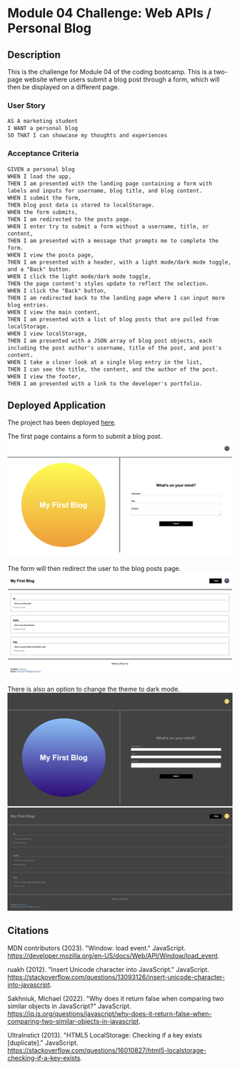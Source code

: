 # Module 04 Challenge: Web APIs / Personal Blog

## Description
This is the challenge for Module 04 of the coding bootcamp. This is a two-page website where users submit a blog post through a form, which will then be displayed on a different page.

### User Story
```
AS A marketing student
I WANT a personal blog
SO THAT I can showcase my thoughts and experiences
```

### Acceptance Criteria
```
GIVEN a personal blog
WHEN I load the app,
THEN I am presented with the landing page containing a form with labels and inputs for username, blog title, and blog content.
WHEN I submit the form,
THEN blog post data is stored to localStorage.
WHEN the form submits,
THEN I am redirected to the posts page.
WHEN I enter try to submit a form without a username, title, or content,
THEN I am presented with a message that prompts me to complete the form.
WHEN I view the posts page,
THEN I am presented with a header, with a light mode/dark mode toggle, and a "Back" button.
WHEN I click the light mode/dark mode toggle,
THEN the page content's styles update to reflect the selection.
WHEN I click the "Back" button,
THEN I am redirected back to the landing page where I can input more blog entries.
WHEN I view the main content,
THEN I am presented with a list of blog posts that are pulled from localStorage.
WHEN I view localStorage,
THEN I am presented with a JSON array of blog post objects, each including the post author's username, title of the post, and post's content.
WHEN I take a closer look at a single blog entry in the list,
THEN I can see the title, the content, and the author of the post.
WHEN I view the footer,
THEN I am presented with a link to the developer's portfolio.
```

## Deployed Application
The project has been deployed [here](https://https://kristyyip.github.io/module-04-blog/).

The first page contains a form to submit a blog post.
![Form Page](assets/images/form_page.png)

The form will then redirect the user to the blog posts page.
![Blog Posts Page](assets/images/blog_page.png)

There is also an option to change the theme to dark mode.
![Form Page Dark Mode](assets/images/form_page_darkmode.png)
![Blog Posts Page Dark Mode](assets/images/blog_page_darkmode.png)

## Citations
MDN contributors (2023). "Window: load event." JavaScript. https://developer.mozilla.org/en-US/docs/Web/API/Window/load_event.

ruakh (2012). "Insert Unicode character into JavaScript." JavaScript. https://stackoverflow.com/questions/13093126/insert-unicode-character-into-javascript.

Sakhniuk, Michael (2022). "Why does it return false when comparing two similar objects in JavaScript?" JavaScript. https://iq.js.org/questions/javascript/why-does-it-return-false-when-comparing-two-similar-objects-in-javascript.

UltraInstict (2013). "HTML5 LocalStorage: Checking if a key exists [duplicate]." JavaScript. https://stackoverflow.com/questions/16010827/html5-localstorage-checking-if-a-key-exists.

